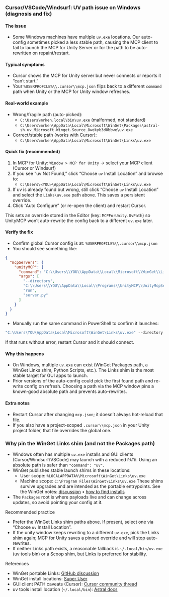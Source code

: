 ### Cursor/VSCode/Windsurf: UV path issue on Windows (diagnosis and fix)

#### The issue
- Some Windows machines have multiple `uv.exe` locations. Our auto-config sometimes picked a less stable path, causing the MCP client to fail to launch the MCP for Unity Server or for the path to be auto-rewritten on repaint/restart.

#### Typical symptoms
- Cursor shows the MCP for Unity server but never connects or reports it “can’t start.”
- Your `%USERPROFILE%\\.cursor\\mcp.json` flips back to a different `command` path when Unity or the MCP for Unity window refreshes.

#### Real-world example
- Wrong/fragile path (auto-picked):
  - `C:\Users\mrken.local\bin\uv.exe` (malformed, not standard)
  - `C:\Users\mrken\AppData\Local\Microsoft\WinGet\Packages\astral-sh.uv_Microsoft.Winget.Source_8wekyb3d8bbwe\uv.exe`
- Correct/stable path (works with Cursor):
  - `C:\Users\mrken\AppData\Local\Microsoft\WinGet\Links\uv.exe`

#### Quick fix (recommended)
1) In MCP for Unity: `Window > MCP for Unity` → select your MCP client (Cursor or Windsurf)
2) If you see “uv Not Found,” click “Choose `uv` Install Location” and browse to:
   - `C:\Users\<YOU>\AppData\Local\Microsoft\WinGet\Links\uv.exe`
3) If uv is already found but wrong, still click “Choose `uv` Install Location” and select the `Links\uv.exe` path above. This saves a persistent override.
4) Click “Auto Configure” (or re-open the client) and restart Cursor.

This sets an override stored in the Editor (key: `MCPForUnity.UvPath`) so UnityMCP won’t auto-rewrite the config back to a different `uv.exe` later.

#### Verify the fix
- Confirm global Cursor config is at: `%USERPROFILE%\\.cursor\\mcp.json`
- You should see something like:

```json
{
  "mcpServers": {
    "unityMCP": {
      "command": "C:\\Users\\YOU\\AppData\\Local\\Microsoft\\WinGet\\Links\\uv.exe",
      "args": [
        "--directory",
        "C:\\Users\\YOU\\AppData\\Local\\Programs\\UnityMCP\\UnityMcpServer\\src",
        "run",
        "server.py"
      ]
    }
  }
}
```

- Manually run the same command in PowerShell to confirm it launches:

```powershell
"C:\Users\YOU\AppData\Local\Microsoft\WinGet\Links\uv.exe" --directory "C:\Users\YOU\AppData\Local\Programs\UnityMCP\UnityMcpServer\src" run server.py
```

If that runs without error, restart Cursor and it should connect.

#### Why this happens
- On Windows, multiple `uv.exe` can exist (WinGet Packages path, a WinGet Links shim, Python Scripts, etc.). The Links shim is the most stable target for GUI apps to launch.
- Prior versions of the auto-config could pick the first found path and re-write config on refresh. Choosing a path via the MCP window pins a known‑good absolute path and prevents auto-rewrites.

#### Extra notes
- Restart Cursor after changing `mcp.json`; it doesn’t always hot-reload that file.
- If you also have a project-scoped `.cursor\\mcp.json` in your Unity project folder, that file overrides the global one.


### Why pin the WinGet Links shim (and not the Packages path)

- Windows often has multiple `uv.exe` installs and GUI clients (Cursor/Windsurf/VSCode) may launch with a reduced `PATH`. Using an absolute path is safer than `"command": "uv"`.
- WinGet publishes stable launch shims in these locations:
  - User scope: `%LOCALAPPDATA%\Microsoft\WinGet\Links\uv.exe`
  - Machine scope: `C:\Program Files\WinGet\Links\uv.exe`
  These shims survive upgrades and are intended as the portable entrypoints. See the WinGet notes: [discussion](https://github.com/microsoft/winget-pkgs/discussions/184459) • [how to find installs](https://superuser.com/questions/1739292/how-to-know-where-winget-installed-a-program)
- The `Packages` root is where payloads live and can change across updates, so avoid pointing your config at it.

Recommended practice

- Prefer the WinGet Links shim paths above. If present, select one via “Choose `uv` Install Location”.
- If the unity window keeps rewriting to a different `uv.exe`, pick the Links shim again; MCP for Unity saves a pinned override and will stop auto-rewrites.
- If neither Links path exists, a reasonable fallback is `~/.local/bin/uv.exe` (uv tools bin) or a Scoop shim, but Links is preferred for stability.

References

- WinGet portable Links: [GitHub discussion](https://github.com/microsoft/winget-pkgs/discussions/184459)
- WinGet install locations: [Super User](https://superuser.com/questions/1739292/how-to-know-where-winget-installed-a-program)
- GUI client PATH caveats (Cursor): [Cursor community thread](https://forum.cursor.com/t/mcp-feature-client-closed-fix/54651?page=4)
- uv tools install location (`~/.local/bin`): [Astral docs](https://docs.astral.sh/uv/concepts/tools/)


